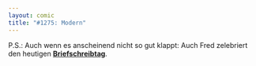 ```yaml
---
layout: comic
title: "#1275: Modern"
---
```


P.S.:
Auch wenn es anscheinend nicht so gut klappt: Auch Fred zelebriert den heutigen <a href="http://www.fonflatter.de/dateien/kalender_fonflatter_2009.pdf"><strong>Briefschreibtag</strong></a>.
